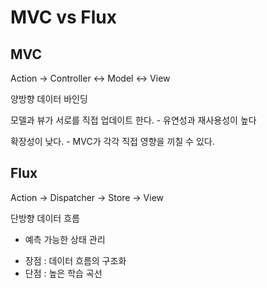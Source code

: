 # MVC vs Flux

## MVC

Action -> Controller <-> Model <-> View

양방향 데이터 바인딩

모델과 뷰가 서로를 직접 업데이트 한다. - 유연성과 재사용성이 높다

확장성이 낮다. - MVC가 각각 직접 영향을 끼칠 수 있다.

## Flux

Action -> Dispatcher -> Store -> View

단방향 데이터 흐름

- 예측 가능한 상태 관리

* 장점 : 데이터 흐름의 구조화
* 단점 : 높은 학습 곡선
